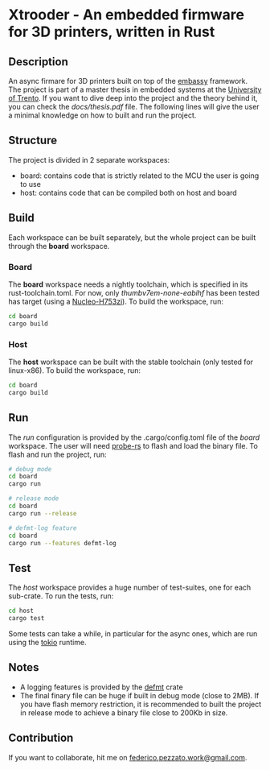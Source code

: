 # Xtrooder - An embedded firmware for 3D printers, written in Rust

## Description
An async firmare for 3D printers built on top of the [embassy](https://github.com/embassy-rs/embassy) framework. The project is part of a master thesis in embedded systems at the [University of Trento](https://www.unitn.it/). If you want to dive deep into the project and the theory behind it, you can check the *docs/thesis.pdf* file. The following lines will give the user a minimal knowledge on how to built and run the project.

## Structure
The project is divided in 2 separate workspaces:
- board: contains code that is strictly related to the MCU the user is going to use
- host: contains code that can be compiled both on host and board 

## Build
Each workspace can be built separately, but the whole project can be built through the **board** workspace.

### Board
The **board** workspace needs a nightly toolchain, which is specified in its rust-toolchain.toml.
For now, only *thumbv7em-none-eabihf* has been tested has target (using a [Nucleo-H753zi](https://www.st.com/en/evaluation-tools/nucleo-h753zi.html)).
To build the workspace, run:
```bash
cd board
cargo build
```

### Host
The **host** workspace can be built with the stable toolchain (only tested for linux-x86).
To build the workspace, run:
```bash
cd board
cargo build
```

## Run
The *run* configuration is provided by the .cargo/config.toml file of the *board* workspace.
The user will need [probe-rs](https://github.com/probe-rs/probe-rs) to flash and load the binary file.
To flash and run the project, run:
```bash
# debug mode
cd board
cargo run

# release mode
cd board
cargo run --release

# defmt-log feature
cd board
cargo run --features defmt-log
```

## Test
The *host* workspace provides a huge number of test-suites, one for each sub-crate.
To run the tests, run:
```bash
cd host
cargo test
```
Some tests can take a while, in particular for the async ones, which are run using the [tokio](https://github.com/tokio-rs/tokio) runtime.

## Notes
- A logging features is provided by the [defmt](https://github.com/knurling-rs/defmt) crate
- The final finary file can be huge if built in debug mode (close to 2MB). If you have flash memory restriction,
it is recommended to built the project in release mode to achieve a binary file close to 200Kb in size.

## Contribution
If you want to collaborate, hit me on federico.pezzato.work@gmail.com.